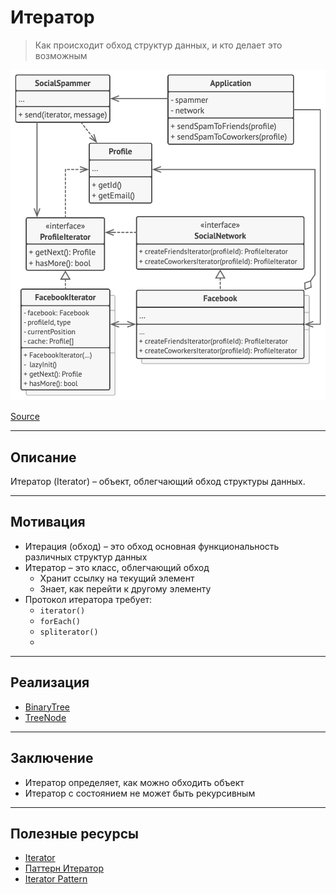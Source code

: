 # Итератор

> Как происходит обход структур данных, и кто делает это возможным

![builder.png](../_images/iterator.png)

[Source](https://refactoring.guru/design-patterns/iterator)

---

## Описание

Итератор (Iterator) – объект, облегчающий обход структуры данных.

---

## Мотивация

- Итерация (обход) – это обход основная функциональность различных структур данных
- Итератор – это класс, облегчающий обход
    - Хранит ссылку на текущий элемент
    - Знает, как перейти к другому элементу
- Протокол итератора требует:
    - `iterator()`
    - `forEach()`
    - `spliterator()`
    - 

---

## Реализация

- [BinaryTree](BinaryTree.java)
- [TreeNode](TreeNode.java)

---

## Заключение

- Итератор определяет, как можно обходить объект
- Итератор с состоянием не может быть рекурсивным

---

## Полезные ресурсы

- [Iterator](https://refactoring.guru/design-patterns/iterator)
- [Паттерн Итератор](https://radioprog.ru/post/1494)
- [Iterator Pattern](https://www.oodesign.com/iterator-pattern)
